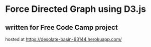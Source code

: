 # Force Directed Graph using D3.js
## written for Free Code Camp project
hosted at https://desolate-basin-63144.herokuapp.com/
